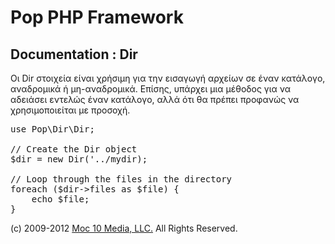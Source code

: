 Pop PHP Framework
=================

Documentation : Dir
-------------------

Οι Dir στοιχεία είναι χρήσιμη για την εισαγωγή αρχείων σε έναν κατάλογο, αναδρομικά ή μη-αναδρομικά. Επίσης, υπάρχει μια μέθοδος για να αδειάσει εντελώς έναν κατάλογο, αλλά ότι θα πρέπει προφανώς να χρησιμοποιείται με προσοχή.


<pre>
use Pop\Dir\Dir;

// Create the Dir object
$dir = new Dir('../mydir);

// Loop through the files in the directory
foreach ($dir->files as $file) {
    echo $file;
}
</pre>

(c) 2009-2012 [Moc 10 Media, LLC.](http://www.moc10media.com) All Rights Reserved.
